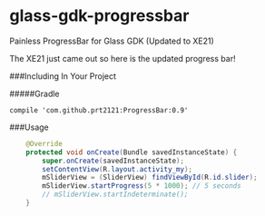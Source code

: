 glass-gdk-progressbar
=====================

Painless ProgressBar for Glass GDK (Updated to XE21)

The XE21 just came out so here is the updated progress bar!

###Including In Your Project

#####Gradle
```
compile 'com.github.prt2121:ProgressBar:0.9'
```

###Usage

```java
    @Override
    protected void onCreate(Bundle savedInstanceState) {
        super.onCreate(savedInstanceState);
        setContentView(R.layout.activity_my);
        mSliderView = (SliderView) findViewById(R.id.slider);
        mSliderView.startProgress(5 * 1000); // 5 seconds
        // mSliderView.startIndeterminate();
    }
```

